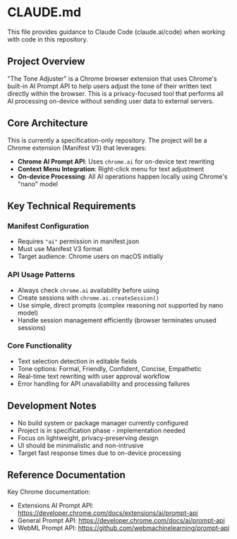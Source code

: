 # CLAUDE.md

This file provides guidance to Claude Code (claude.ai/code) when working with code in this repository.

## Project Overview

"The Tone Adjuster" is a Chrome browser extension that uses Chrome's built-in AI Prompt API to help users adjust the tone of their written text directly within the browser. This is a privacy-focused tool that performs all AI processing on-device without sending user data to external servers.

## Core Architecture

This is currently a specification-only repository. The project will be a Chrome extension (Manifest V3) that leverages:

- **Chrome AI Prompt API**: Uses `chrome.ai` for on-device text rewriting
- **Context Menu Integration**: Right-click menu for text adjustment
- **On-device Processing**: All AI operations happen locally using Chrome's "nano" model

## Key Technical Requirements

### Manifest Configuration
- Requires `"ai"` permission in manifest.json
- Must use Manifest V3 format
- Target audience: Chrome users on macOS initially

### API Usage Patterns
- Always check `chrome.ai` availability before using
- Create sessions with `chrome.ai.createSession()`
- Use simple, direct prompts (complex reasoning not supported by nano model)
- Handle session management efficiently (browser terminates unused sessions)

### Core Functionality
- Text selection detection in editable fields
- Tone options: Formal, Friendly, Confident, Concise, Empathetic
- Real-time text rewriting with user approval workflow
- Error handling for API unavailability and processing failures

## Development Notes

- No build system or package manager currently configured
- Project is in specification phase - implementation needed
- Focus on lightweight, privacy-preserving design
- UI should be minimalistic and non-intrusive
- Target fast response times due to on-device processing

## Reference Documentation

Key Chrome documentation:
- Extensions AI Prompt API: https://developer.chrome.com/docs/extensions/ai/prompt-api
- General Prompt API: https://developer.chrome.com/docs/ai/prompt-api
- WebML Prompt API: https://github.com/webmachinelearning/prompt-api